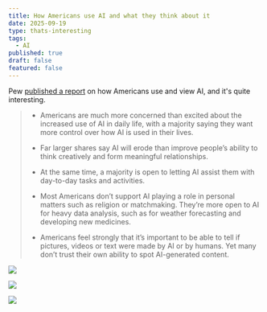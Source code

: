 ```yaml
---
title: How Americans use AI and what they think about it
date: 2025-09-19
type: thats-interesting
tags:
  - AI
published: true
draft: false
featured: false
---
```

Pew [published a report](https://www.pewresearch.org/science/2025/09/17/how-americans-view-ai-and-its-impact-on-people-and-society/) on how Americans use and view AI, and it's quite interesting.

> *   Americans are much more concerned than excited about the increased use of AI in daily life, with a majority saying they want more control over how AI is used in their lives.
>     
> *   Far larger shares say AI will erode than improve people’s ability to think creatively and form meaningful relationships.
>     
> *   At the same time, a majority is open to letting AI assist them with day-to-day tasks and activities.
>     
> *   Most Americans don’t support AI playing a role in personal matters such as religion or matchmaking. They’re more open to AI for heavy data analysis, such as for weather forecasting and developing new medicines.
>     
> *   Americans feel strongly that it’s important to be able to tell if pictures, videos or text were made by AI or by humans. Yet many don’t trust their own ability to spot AI-generated content.
>     

![](/images/pew-survey_AI-and-its-impact_00-01.webp)

![](/images/pew-survey_AI-and-its-impact_00-02.webp)

![](/images/AI-awareness_AI-and-its-impact_1-01.webp)